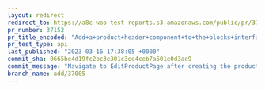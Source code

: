```yaml
---
layout: redirect
redirect_to: https://a8c-woo-test-reports.s3.amazonaws.com/public/pr/37152/api/index.html
pr_number: 37152
pr_title_encoded: "Add+a+product+header+component+to+the+blocks+interface"
pr_test_type: api
last_published: "2023-03-16 17:38:05 +0000"
commit_sha: 0665be4d19fc2bc3e301c3ee4ceb7a501e0d3ae9
commit_message: "Navigate to EditProductPage after creating the product succesfully"
branch_name: add/37005
---
```

